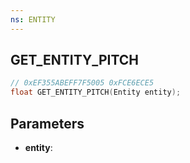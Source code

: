 ```yaml
---
ns: ENTITY
---
```

## GET_ENTITY_PITCH

```c
// 0xEF355ABEFF7F5005 0xFCE6ECE5
float GET_ENTITY_PITCH(Entity entity);
```

## Parameters
* **entity**:
